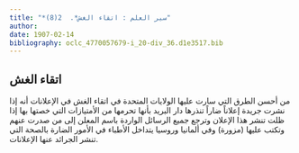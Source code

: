 ```yaml
---
title: "*سير العلم : اتقاء الغش*.  2(8)"
author: 
date: 1907-02-14
bibliography: oclc_4770057679-i_20-div_36.d1e3517.bib
---
```




##  اتقاء الغش 


 من أحسن الطرق التي سارت عليها الولايات المتحدة في اتقاء الغش في الإعلانات أنه إذا نشرت جريدة إعلاناً ضاراً تنذرها دار البريد بأنها تحرمها من الأمتيازات التي خصتها بها إذا ظلت تنشر هذا الإعلان وترجع جميع الرسائل الواردة باسم المعلن إلى من صدرت عنهم وتكتب عليها (مزورة) وفي ألمانيا وروسيا يتداخل الأطباء في الأمور الضارة بالصحة التي تنشر الجرائد عنها الإعلانات. 
